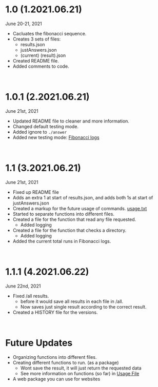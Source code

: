 1.0 (1.2021.06.21)
===================

June 20-21, 2021

- Cacluates the fibonacci sequence.
- Creates 3 sets of files:
    - results.json
    - justAnswers.json
    - (current) (result).json
- Created README file.
- Added comments to code.

<br />

1.0.1 (2.2021.06.21)
===================

June 21st, 2021

- Updated README file to cleaner and more information.
- Changed default testing mode.
- Added ignore to `./answer`
- Added new testing mode: [Fibonacci logs](#enable-fibonacci-logs)

<br />

1.1 (3.2021.06.21)
===================

June 21st, 2021

- Fixed up README file
- Adds an extra 1 at start of results.json, and adds both 1s at start of justAnswers.json
- Created a markup for the future usage of commands. [usage.txt](./usage.txt)
- Started to separate functions into different files.
- Created a file for the function that read any file requested.
    - Added logging
- Created a file for the function that checks a directory.
    - Added logging
- Added the current total runs in Fibonacci logs.

<br />

1.1.1 (4.2021.06.22)
===================

June 22nd, 2021

- Fixed /all results.
    - before it would save all results in each file in /all. 
    - Now saves just single result according to the correct result.
- Created a HISTORY file for the versions.

<br /> 

Future Updates
===================

- Organizing functions into different files.
- Creating different functions to run. (as a package)
    - Wont save the result, it will just return the requested data
    - See more information on functions (so far) in [Usage File](./usage.txt)
- A web package you can use for websites